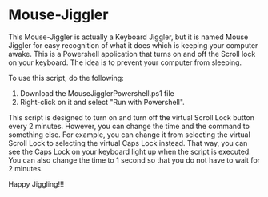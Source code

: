 # Mouse-Jiggler

This Mouse-Jiggler is actually a Keyboard Jiggler, but it is named Mouse Jiggler for easy recognition of what it does which is keeping your computer awake. This is a Powershell application that turns on and off the Scroll lock on your keyboard. The idea is to prevent your computer from sleeping. 

To use this script, do the following:
1. Download the MouseJigglerPowershell.ps1 file
2. Right-click on it and select "Run with Powershell".

This script is designed to turn on and turn off the virtual Scroll Lock  button every 2 minutes. However, you can change the time and the command to something else. For example, you can change it from selecting the virtual Scroll Lock to selecting the virtual Caps Lock instead. That way, you can see the Caps Lock on your keyboard light up when the script is executed. You can also change the time to 1 second so that you do not have to wait for 2 minutes.

Happy Jiggling!!!
